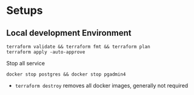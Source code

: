 # Setups

## Local development Environment

```
terraform validate && terraform fmt && terraform plan
terraform apply -auto-approve
```

Stop all service

```
docker stop postgres && docker stop pgadmin4
```

- `terraform destroy` removes all docker images, generally not required
